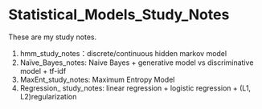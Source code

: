 # Statistical_Models_Study_Notes

These are my study notes.

1. hmm_study_notes：discrete/continuous hidden markov model
2. Naïve_Bayes_notes: Naive Bayes + generative model vs discriminative model + tf-idf
3. MaxEnt_study_notes: Maximum Entropy Model
4. Regression_ study_notes: linear regression + logistic regression + (L1, L2)regularization
